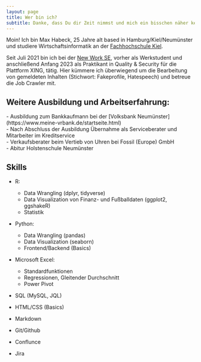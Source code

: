 ```yaml
---
layout: page
title: Wer bin ich?
subtitle: Danke, dass Du dir Zeit nimmst und mich ein bisschen näher kennenlernen möchtest!
---
```

Moin!
Ich bin Max Habeck, 25 Jahre alt based in Hamburg/Kiel/Neumünster und studiere Wirtschaftsinformatik an der [Fachhochschule Kiel](https://www.fh-kiel.de/startseite/).

Seit Juli 2021 bin ich bei der [New Work SE](https://www.new-work.se/de), vorher als Werkstudent und anschließend Anfang 2023 als Praktikant in Quality & Security für die Plattform XING, tätig. Hier kümmere ich überwiegend um die Bearbeitung von gemeldeten Inhalten (Stichwort: Fakeprofile, Hatespeech) und betreue die Job Crawler mit.

<h2>Weitere Ausbildung und Arbeitserfahrung:</h2>
- Ausbildung zum Bankkaufmann bei der [Volksbank Neumünster](https://www.meine-vrbank.de/startseite.html) <br>
- Nach Abschluss der Ausbildung Übernahme als Serviceberater und Mitarbeiter im Kreditservice <br>
- Verkaufsberater beim Vertieb von Uhren bei Fossil (Europe) GmbH <br>
- Abitur Holstenschule Neumünster <br>

<h2>Skills</h2>

- R:
  - Data Wrangling (dplyr, tidyverse) <br>
  - Data Visualization von Finanz- und Fußballdaten (ggplot2, ggshakeR)<br>
  - Statistik <br>

- Python:
  - Data Wrangling (pandas)
  - Data Visualization (seaborn)
  - Frontend/Backend (Basics)

- Microsoft Excel:
  - Standardfunktionen
  - Regressionen, Gleitender Durchschnitt
  - Power Pivot

- SQL (MySQL, JQL)

- HTML/CSS (Basics)

- Markdown

- Git/Github

- Conflunce

- Jira




